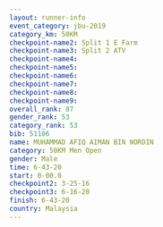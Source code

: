 ```yaml
---
layout: runner-info 
event_category: jbu-2019 
category_km: 50KM 
checkpoint-name2: Split 1 E Farm 
checkpoint-name3: Split 2 ATV 
checkpoint-name4: 
checkpoint-name5: 
checkpoint-name6: 
checkpoint-name7: 
checkpoint-name8: 
checkpoint-name9: 
overall_rank: 87
gender_rank: 53
category_rank: 53
bib: 51106
name: MUHAMMAD AFIQ AIMAN BIN NORDIN
category: 50KM Men Open
gender: Male
time: 6-43-20
start: 0-00.0
checkpoint2: 3-25-16
checkpoint3: 6-16-20
finish: 6-43-20
country: Malaysia
---
```

